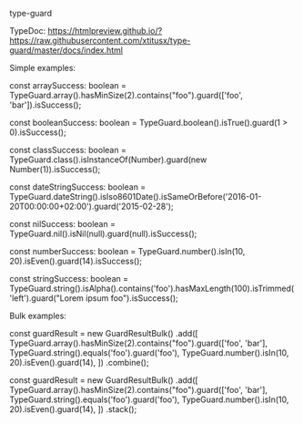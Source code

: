 type-guard

TypeDoc: https://htmlpreview.github.io/?https://raw.githubusercontent.com/xtitusx/type-guard/master/docs/index.html

Simple examples:

const arraySuccess: boolean = TypeGuard.array().hasMinSize(2).contains("foo").guard(['foo', 'bar']).isSuccess();

const booleanSuccess: boolean = TypeGuard.boolean().isTrue().guard(1 > 0).isSuccess();

const classSuccess: boolean = TypeGuard.class().isInstanceOf(Number).guard(new Number(1)).isSuccess();

const dateStringSuccess: boolean = TypeGuard.dateString().isIso8601Date().isSameOrBefore('2016-01-20T00:00:00+02:00').guard('2015-02-28');

const nilSuccess: boolean = TypeGuard.nil().isNil(null).guard(null).isSuccess();

const numberSuccess: boolean = TypeGuard.number().isIn(10, 20).isEven().guard(14).isSuccess();

const stringSuccess: boolean = TypeGuard.string().isAlpha().contains('foo').hasMaxLength(100).isTrimmed('left').guard("Lorem ipsum foo").isSuccess();

Bulk examples:

const guardResult = new GuardResultBulk()
    .add([
        TypeGuard.array().hasMinSize(2).contains("foo").guard(['foo', 'bar'],
        TypeGuard.string().equals('foo').guard('foo'),
        TypeGuard.number().isIn(10, 20).isEven().guard(14),
    ])
    .combine();
    
const guardResult = new GuardResultBulk()
    .add([
        TypeGuard.array().hasMinSize(2).contains("foo").guard(['foo', 'bar'],
        TypeGuard.string().equals('foo').guard('foo'),
        TypeGuard.number().isIn(10, 20).isEven().guard(14),
    ])
    .stack();
